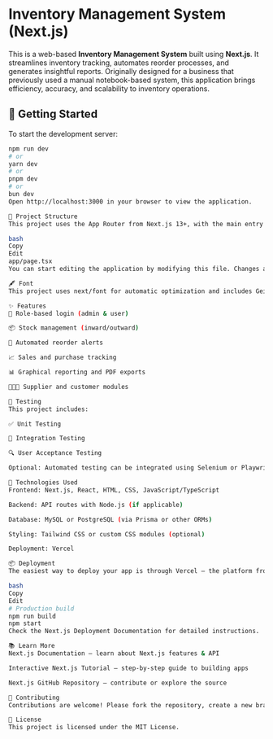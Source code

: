 # Inventory Management System (Next.js)

This is a web-based **Inventory Management System** built using **Next.js**. It streamlines inventory tracking, automates reorder processes, and generates insightful reports. Originally designed for a business that previously used a manual notebook-based system, this application brings efficiency, accuracy, and scalability to inventory operations.

## 🚀 Getting Started

To start the development server:

```bash
npm run dev
# or
yarn dev
# or
pnpm dev
# or
bun dev
Open http://localhost:3000 in your browser to view the application.

📁 Project Structure
This project uses the App Router from Next.js 13+, with the main entry point at:

bash
Copy
Edit
app/page.tsx
You can start editing the application by modifying this file. Changes are automatically reflected in the browser.

🖋️ Font
This project uses next/font for automatic optimization and includes Geist, a modern and clean font family by Vercel.

✨ Features
🔐 Role-based login (admin & user)

📦 Stock management (inward/outward)

🔄 Automated reorder alerts

📈 Sales and purchase tracking

📊 Graphical reporting and PDF exports

🧑‍🤝‍🧑 Supplier and customer modules

🧪 Testing
This project includes:

✅ Unit Testing

🔁 Integration Testing

🔍 User Acceptance Testing

Optional: Automated testing can be integrated using Selenium or Playwright.

🧰 Technologies Used
Frontend: Next.js, React, HTML, CSS, JavaScript/TypeScript

Backend: API routes with Node.js (if applicable)

Database: MySQL or PostgreSQL (via Prisma or other ORMs)

Styling: Tailwind CSS or custom CSS modules (optional)

Deployment: Vercel

📦 Deployment
The easiest way to deploy your app is through Vercel — the platform from the creators of Next.js.

bash
Copy
Edit
# Production build
npm run build
npm start
Check the Next.js Deployment Documentation for detailed instructions.

📚 Learn More
Next.js Documentation – learn about Next.js features & API

Interactive Next.js Tutorial – step-by-step guide to building apps

Next.js GitHub Repository – contribute or explore the source

🤝 Contributing
Contributions are welcome! Please fork the repository, create a new branch, and submit a pull request with your changes.

📄 License
This project is licensed under the MIT License.
